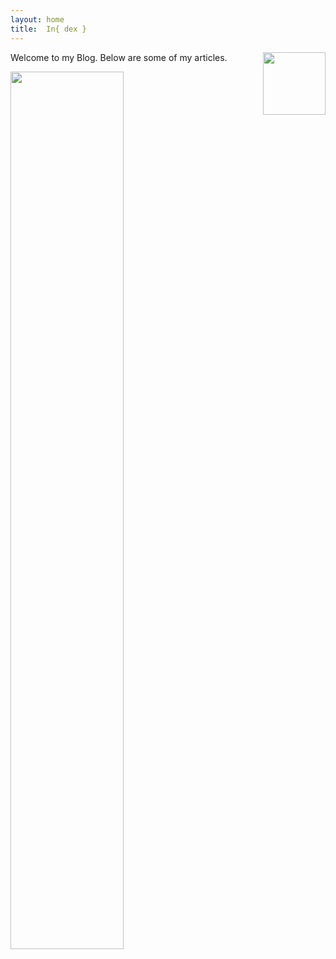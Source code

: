 ```yaml
---
layout: home
title:  In{ dex } 
---
```


<style type='text/css'>
{%- assign style_logo_margin = '20px' -%}
#index_logo {
  float: right;
  width: 100px;
  height: 100px;
  margin-left: {{style_logo_margin}};
  margin-bottom: {{style_logo_margin}};
}
</style>

<img id='index_logo' src='{{ site.favicon | relative_url }}'/>

Welcome to my Blog. Below are some of my articles.

<p>
<img width='60%' src='{%- include tools/get_site_url.liquid file_name='coderman.gif' type='assets/images' -%}'/>
</p>

